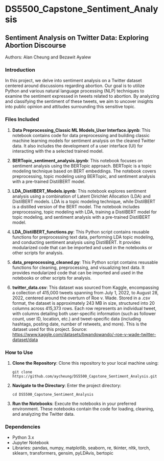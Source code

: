 # DS5500_Capstone_Sentiment_Analysis

## Sentiment Analysis on Twitter Data: Exploring Abortion Discourse

Authors: Alan Cheung and Bezawit Ayalew

### Introduction

In this project, we delve into sentiment analysis on a Twitter dataset centered around discussions regarding abortion. Our goal is to utilize Python and various natural language processing (NLP) techniques to examine the sentiment expressed in tweets related to abortion. By analyzing and classifying the sentiment of these tweets, we aim to uncover insights into public opinion and attitudes surrounding this sensitive topic.

### Files Included

1. **Data Preprocessing_Classic ML Models_User Interface.ipynb**: This notebook contains code for data preprocessing and building classic machine learning models for sentiment analysis on the cleaned Twitter data. It also includes the development of a user interface (UI) for interacting with the a selected trained model.

2. **BERTopic_sentiment_analysis.ipynb**: This notebook focuses on sentiment analysis using the BERTopic approach. BERTopic is a topic modeling technique based on BERT embeddings. The notebook covers preprocessing, topic modeling using BERTopic, and sentiment analysis with a pre-trained DistilBERT model.

3. **LDA_DistilBERT_Models.ipynb**: This notebook explores sentiment analysis using a combination of Latent Dirichlet Allocation (LDA) and DistilBERT models. LDA is a topic modeling technique, while DistilBERT is a distilled version of the BERT model. The notebook includes preprocessing, topic modeling with LDA, training a DistilBERT model for topic modeling, and sentiment analysis with a pre-trained DistilBERT model.

4. **LDA_DistilBERT_functions.py**: This Python script contains reusable functions for preprocessing text data, performing LDA topic modeling, and conducting sentiment analysis using DistilBERT. It provides modularized code that can be imported and used in the notebooks or other scripts for analysis.

5. **data_preprocessing_cleaned.py**: This Python script contains resusable functions for cleaning, preprocessing, and visualizing text data. It provides modularized code that can be imported and used in the notebooks or other scripts for analysis.

6. **twitter_data.csv**: This dataset was sourced from Kaggle, encompassing a collection of 415,000 tweets spanning from July 1, 2022, to August 28, 2022, centered around the overturn of Roe v. Wade. Stored in a .csv format, the dataset is approximately 243 MB in size, structured into 20 columns across 415,373 rows. Each row represents an individual tweet, with columns detailing both user-specific information (such as follower count, user ID, location, etc.) and tweet-specific data (including hashtags, posting date, number of retweets, and more). This is the dataset used for this project. Source: https://www.kaggle.com/datasets/bwandowando/-roe-v-wade-twitter-dataset/data

### How to Use

1. **Clone the Repository**: Clone this repository to your local machine using:

    ```
    git clone https://github.com/aycheung/DS5500_Capstone_Sentiment_Analysis.git
    ```

2. **Navigate to the Directory**: Enter the project directory:

    ```
    cd DS5500_Capstone_Sentiment_Analysis
    ```

3. **Run the Notebooks**: Execute the notebooks in your preferred environment. These notebooks contain the code for loading, cleaning, and analyzing the Twitter data.

### Dependencies

- Python 3.x
- Jupyter Notebook
- Libraries: pandas, numpy, matplotlib, seaborn, re, tkinter, nltk, torch, sklearn, transformers, gensim, pyLDAvis, bertopic
